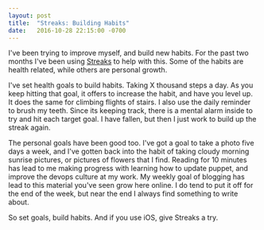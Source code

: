 ```yaml
---
layout: post
title:  "Streaks: Building Habits"
date:   2016-10-28 22:15:00 -0700
---
```

I've been trying to improve myself, and build new habits. For the past two months I've been using [Streaks](https://itunes.apple.com/us/app/streaks/id963034692?mt=8) to help with this. Some of the habits are health related, while others are personal growth.

I've set health goals to build habits. Taking X thousand steps a day. As you keep hitting that goal, it offers to increase the habit, and have you level up. It does the same for climbing flights of stairs. I also use the daily reminder to brush my teeth. Since its keeping track, there is a mental alarm inside to try and hit each target goal. I have fallen, but then I just work to build up the streak again.

The personal goals have been good too. I've got a goal to take a photo five days a week, and I've gotten back into the habit of taking cloudy morning sunrise pictures, or pictures of flowers that I find. Reading for 10 minutes has lead to me making progress with learning how to update puppet, and improve the devops culture at my work. My weekly goal of blogging has lead to this material you've seen grow here online. I do tend to put it off for the end of the week, but near the end I always find something to write about.

So set goals, build habits. And if you use iOS, give Streaks a try.
